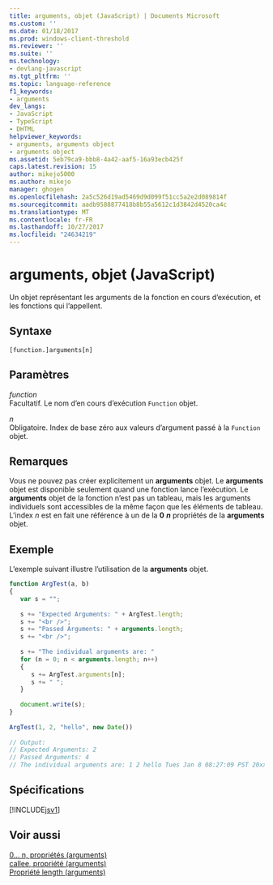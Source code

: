```yaml
---
title: arguments, objet (JavaScript) | Documents Microsoft
ms.custom: ''
ms.date: 01/18/2017
ms.prod: windows-client-threshold
ms.reviewer: ''
ms.suite: ''
ms.technology:
- devlang-javascript
ms.tgt_pltfrm: ''
ms.topic: language-reference
f1_keywords:
- arguments
dev_langs:
- JavaScript
- TypeScript
- DHTML
helpviewer_keywords:
- arguments, arguments object
- arguments object
ms.assetid: 5eb79ca9-bbb8-4a42-aaf5-16a93ecb425f
caps.latest.revision: 15
author: mikejo5000
ms.author: mikejo
manager: ghogen
ms.openlocfilehash: 2a5c526d19ad5469d9d099f51cc5a2e2d089814f
ms.sourcegitcommit: aadb9588877418b8b55a5612c1d3842d4520ca4c
ms.translationtype: MT
ms.contentlocale: fr-FR
ms.lasthandoff: 10/27/2017
ms.locfileid: "24634219"
---
```

# <a name="arguments-object-javascript"></a>arguments, objet (JavaScript)
Un objet représentant les arguments de la fonction en cours d’exécution, et les fonctions qui l’appellent.  
  
## <a name="syntax"></a>Syntaxe  
  
```  
[function.]arguments[n]  
```  
  
## <a name="parameters"></a>Paramètres  
 *function*  
 Facultatif. Le nom d’en cours d’exécution `Function` objet.  
  
 *n*  
 Obligatoire. Index de base zéro aux valeurs d’argument passé à la `Function` objet.  
  
## <a name="remarks"></a>Remarques  
 Vous ne pouvez pas créer explicitement un **arguments** objet. Le **arguments** objet est disponible seulement quand une fonction lance l’exécution. Le **arguments** objet de la fonction n’est pas un tableau, mais les arguments individuels sont accessibles de la même façon que les éléments de tableau. L’index  *n*  est en fait une référence à un de la **0**  ***n***  propriétés de la **arguments** objet.  
  
## <a name="example"></a>Exemple  
 L’exemple suivant illustre l’utilisation de la **arguments** objet.  
  
```JavaScript  
function ArgTest(a, b)  
{  
   var s = "";  
  
   s += "Expected Arguments: " + ArgTest.length;  
   s += "<br />";  
   s += "Passed Arguments: " + arguments.length;  
   s += "<br />";  
  
   s += "The individual arguments are: "  
   for (n = 0; n < arguments.length; n++)  
   {  
      s += ArgTest.arguments[n];  
      s += " ";  
   }  
  
   document.write(s);  
}  
  
ArgTest(1, 2, "hello", new Date())  
  
// Output:  
// Expected Arguments: 2  
// Passed Arguments: 4  
// The individual arguments are: 1 2 hello Tues Jan 8 08:27:09 PST 20xx  
```  
  
## <a name="requirements"></a>Spécifications  
 [!INCLUDE[jsv1](../../javascript/misc/includes/jsv1-md.md)]  
  
## <a name="see-also"></a>Voir aussi  
 [0... n, propriétés (arguments)](../../javascript/reference/0-dot-dot-dot-n-properties-arguments-javascript.md)   
 [callee, propriété (arguments)](../../javascript/reference/callee-property-arguments-javascript.md)   
 [Propriété length (arguments)](../../javascript/reference/length-property-arguments-javascript.md)